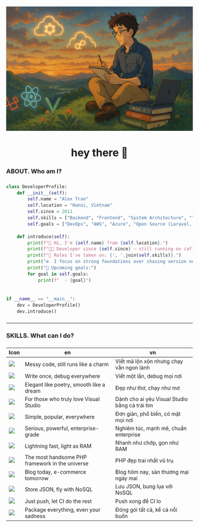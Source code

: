 ![Mô tả ảnh](./assets/tranthethang.png)

###

<h1 align="center">hey there 👋</h1>

###

<h3 align="left">ABOUT. Who am I?</h3>

###

```python
class DeveloperProfile:
    def __init__(self):
        self.name = "Alex Tran"
        self.location = "Hanoi, Vietnam"
        self.since = 2011
        self.skills = ["Backend", "Frontend", "System Architecture", "Team Leadership"]
        self.goals = ["DevOps", "AWS", "Azure", "Open Source (Laravel, React, Vue)"]

    def introduce(self):
        print(f"👋 Hi, I'm {self.name} from {self.location}.")
        print(f"👨‍💻 Developer since {self.since} — still running on caffeine and curiosity.\n")
        print(f"🔧 Roles I've taken on: {', '.join(self.skills)}.")
        print("⚙️  I focus on strong foundations over chasing version numbers.\n")
        print("📌 Upcoming goals:")
        for goal in self.goals:
            print(f"  - {goal}")


if __name__ == "__main__":
    dev = DeveloperProfile()
    dev.introduce()
```

###

---

<h3 align="left">SKILLS. What can I do?</h3>

###

| Icon | en | vn |
|------|----|----|
| <img src="https://cdn.jsdelivr.net/gh/devicons/devicon/icons/php/php-plain.svg" height="40px" /> | Messy code, still runs like a charm | Viết mã lộn xộn nhưng chạy vẫn ngon lành |
| <img src="https://cdn.jsdelivr.net/gh/devicons/devicon/icons/java/java-original-wordmark.svg" height="40px" /> | Write once, debug everywhere | Viết một lần, debug mọi nơi |
| <img src="https://cdn.jsdelivr.net/gh/devicons/devicon/icons/ruby/ruby-plain-wordmark.svg" height="40px" /> | Elegant like poetry, smooth like a dream | Đẹp như thơ, chạy như mơ |
| <img src="https://cdn.jsdelivr.net/gh/devicons/devicon/icons/dot-net/dot-net-plain-wordmark.svg" height="40px" /> | For those who truly love Visual Studio | Dành cho ai yêu Visual Studio bằng cả trái tim |
| <img src="https://cdn.jsdelivr.net/gh/devicons/devicon/icons/mysql/mysql-plain-wordmark.svg" height="40px" /> | Simple, popular, everywhere | Đơn giản, phổ biến, có mặt mọi nơi |
| <img src="https://cdn.jsdelivr.net/gh/devicons/devicon/icons/postgresql/postgresql-plain-wordmark.svg" height="40px" /> | Serious, powerful, enterprise-grade | Nghiêm túc, mạnh mẽ, chuẩn enterprise |
| <img src="https://cdn.jsdelivr.net/gh/devicons/devicon/icons/redis/redis-plain-wordmark.svg" height="40px" /> | Lightning fast, light as RAM | Nhanh như chớp, gọn như RAM |
| <img src="https://e7.pngegg.com/pngimages/802/126/png-clipart-laravel-web-development-web-application-php-software-framework-others-angle-text-thumbnail.png" height="40px" /> | The most handsome PHP framework in the universe | PHP đẹp trai nhất vũ trụ |
| <img src="https://cdn.jsdelivr.net/gh/devicons/devicon/icons/wordpress/wordpress-plain-wordmark.svg" height="40px" /> | Blog today, e-commerce tomorrow | Blog hôm nay, sàn thương mại ngày mai |
| <img src="https://cdn.jsdelivr.net/gh/devicons/devicon/icons/mongodb/mongodb-plain-wordmark.svg" height="40px" /> | Store JSON, fly with NoSQL | Lưu JSON, bung lụa với NoSQL |
| <img src="https://cdn.jsdelivr.net/gh/devicons/devicon/icons/circleci/circleci-plain.svg" height="40px" /> | Just push, let CI do the rest | Push xong để CI lo |
| <img src="https://cdn.jsdelivr.net/gh/devicons/devicon/icons/docker/docker-plain-wordmark.svg" height="40px" /> | Package everything, even your sadness | Đóng gói tất cả, kể cả nỗi buồn |



